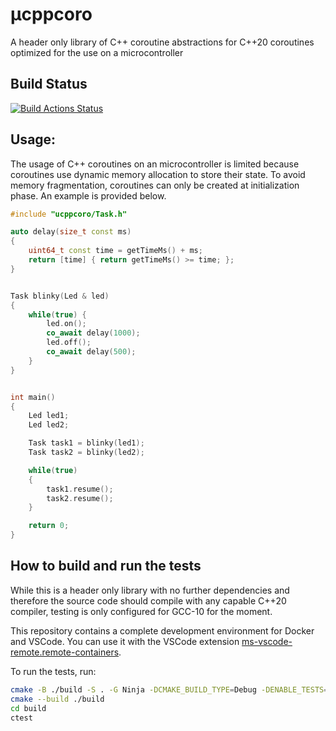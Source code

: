 

# µcppcoro
A header only library of C++ coroutine abstractions for C++20 coroutines optimized for the use on a microcontroller  

## Build Status
[![Build Actions Status](https://github.com/GrandChris/ucppcoro/workflows/Tests/badge.svg)](https://github.com/GrandChris/ucppcoro/actions)


## Usage:
The usage of C++ coroutines on an microcontroller is limited because coroutines use dynamic memory allocation to store their state. To avoid memory fragmentation, coroutines can only be 
created at initialization phase. An example is provided below.

``` C++
#include "ucppcoro/Task.h"

auto delay(size_t const ms) 
{
    uint64_t const time = getTimeMs() + ms;
    return [time] { return getTimeMs() >= time; };
}


Task blinky(Led & led) 
{
    while(true) {
        led.on();
        co_await delay(1000);
        led.off();
        co_await delay(500);
    }
}


int main()
{     
    Led led1;
    Led led2;

    Task task1 = blinky(led1); 
    Task task2 = blinky(led2); 

    while(true) 
    {
        task1.resume();
        task2.resume();
    }

    return 0; 
} 
```

## How to build and run the tests
While this is a header only library with no further dependencies and therefore the source code should compile with any capable C++20 compiler, testing is only configured for GCC-10 for the moment.  
  
This repository contains a complete development environment for Docker and VSCode. You can use it with the VSCode extension
[ms-vscode-remote.remote-containers](https://marketplace.visualstudio.com/items?itemName=ms-vscode-remote.remote-containers).  
  
To run the tests, run:

```bash
cmake -B ./build -S . -G Ninja -DCMAKE_BUILD_TYPE=Debug -DENABLE_TESTS=TRUE
cmake --build ./build
cd build
ctest
```